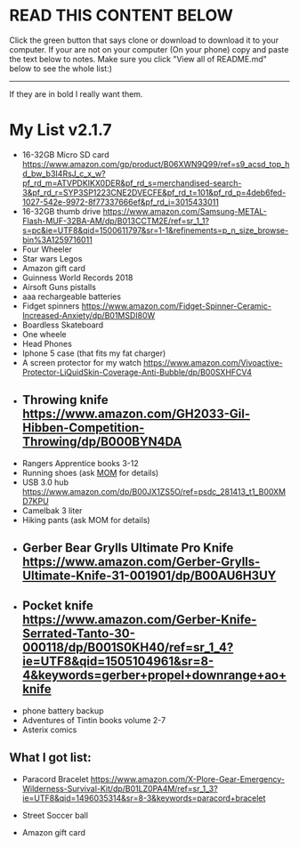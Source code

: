 <h1>READ THIS CONTENT BELOW</h1>                                                                                                          
Click the green button that says clone or download to download it to your computer.
If your are not on your computer (On your phone) copy and paste the text below to notes.
Make sure you click "View all of README.md" below to see the whole list:)
<hr />
If they are in bold I really want them.
<h1>My List v2.1.7</h1>

* 16-32GB Micro SD card https://www.amazon.com/gp/product/B06XWN9Q99/ref=s9_acsd_top_hd_bw_b3I4RsJ_c_x_w?pf_rd_m=ATVPDKIKX0DER&pf_rd_s=merchandised-search-3&pf_rd_r=SYP3SP1223CNE2DVECFE&pf_rd_t=101&pf_rd_p=4deb6fed-1027-542e-9972-8f77337666ef&pf_rd_i=3015433011
* 16-32GB thumb drive https://www.amazon.com/Samsung-METAL-Flash-MUF-32BA-AM/dp/B013CCTM2E/ref=sr_1_1?s=pc&ie=UTF8&qid=1500611797&sr=1-1&refinements=p_n_size_browse-bin%3A1259716011
* Four Wheeler
* Star wars Legos
* Amazon gift card
* Guinness World Records 2018
* Airsoft Guns pistalls
* aaa rechargeable batteries
* Fidget spinners https://www.amazon.com/Fidget-Spinner-Ceramic-Increased-Anxiety/dp/B01MSDI80W
* Boardless Skateboard
* One wheele
* Head Phones
* Iphone 5 case (that fits my fat charger)
* A screen protector for my watch https://www.amazon.com/Vivoactive-Protector-LiQuidSkin-Coverage-Anti-Bubble/dp/B00SXHFCV4
* ## Throwing knife https://www.amazon.com/GH2033-Gil-Hibben-Competition-Throwing/dp/B000BYN4DA
* Rangers Apprentice books 3-12
* Running shoes (ask <u>MOM</u> for details)
* USB 3.0 hub https://www.amazon.com/dp/B00JX1ZS5O/ref=psdc_281413_t1_B00XMD7KPU
* Camelbak 3 liter
* Hiking pants (ask MOM for details)
* ## Gerber Bear Grylls Ultimate Pro Knife https://www.amazon.com/Gerber-Grylls-Ultimate-Knife-31-001901/dp/B00AU6H3UY
* ## Pocket knife https://www.amazon.com/Gerber-Knife-Serrated-Tanto-30-000118/dp/B001S0KH40/ref=sr_1_4?ie=UTF8&qid=1505104961&sr=8-4&keywords=gerber+propel+downrange+ao+knife
* phone battery backup
* Adventures of Tintin books volume 2-7
* Asterix comics


<h2> What I got list:</h2>

* Paracord Bracelet https://www.amazon.com/X-Plore-Gear-Emergency-Wilderness-Survival-Kit/dp/B01LZ0PA4M/ref=sr_1_3?ie=UTF8&qid=1496035314&sr=8-3&keywords=paracord+bracelet

* Street Soccer ball
* Amazon gift card
